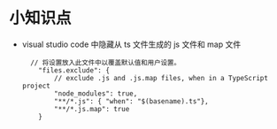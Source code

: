 # 小知识点

* visual studio code 中隐藏从 ts 文件生成的 js 文件和 map 文件
    ```
      // 将设置放入此文件中以覆盖默认值和用户设置。
        "files.exclude": {
            // exclude .js and .js.map files, when in a TypeScript project
            "node_modules": true,
            "**/*.js": { "when": "$(basename).ts"},
            "**/*.js.map": true
        }
    ```